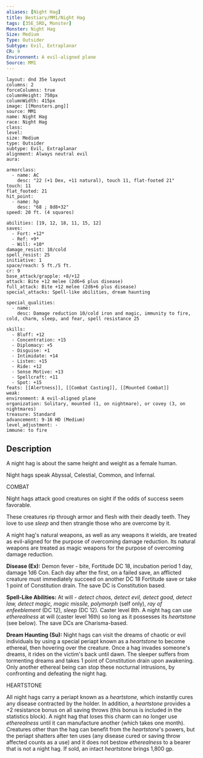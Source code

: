 ```yaml
---
aliases: [Night Hag]
title: Bestiary/MM1/Night Hag
tags: [35E_SRD, Monster]
Monster: Night Hag
Size: Medium
Type: Outsider
Subtype: Evil, Extraplanar
CR: 9
Environnent: A evil-aligned plane
Source: MM1
---
```


```statblock
layout: dnd 35e layout
columns: 2
forceColumns: true
columnHeight: 750px
columnWidth: 415px
image: [[Monsters.png]]
source: MM1
name: Night Hag
race: Night Hag
class: 
level: 
size: Medium
type: Outsider
subtype: Evil, Extraplanar
alignment: Always neutral evil
aura: 

armorclass:
  - name: AC
    desc: "22 (+1 Dex, +11 natural), touch 11, flat-footed 21"
touch: 11
flat_footed: 21
hit_point:
  - name: hp
    desc: "68 ; 8d8+32"
speed: 20 ft. (4 squares)

abilities: [19, 12, 18, 11, 15, 12]
saves:
  - Fort: +12*
  - Ref: +9*
  - Will: +10*
damage_resist: 10/cold
spell_resist: 25
initiative: 1
space/reach: 5 ft./5 ft.
cr: 9
base_attack/grapple: +8/+12
attack: Bite +12 melee (2d6+6 plus disease)
full_attack: Bite +12 melee (2d6+6 plus disease)
special_attacks: Spell-like abilities, dream haunting

special_qualities:
  - name: 
    desc: Damage reduction 10/cold iron and magic, immunity to fire, cold, charm, sleep, and fear, spell resistance 25

skills:
  - Bluff: +12
  - Concentration: +15
  - Diplomacy: +5
  - Disguise: +1
  - Intimidate: +14
  - Listen: +15
  - Ride: +12
  - Sense Motive: +13
  - Spellcraft: +11
  - Spot: +15
feats: [[Alertness]], [[Combat Casting]], [[Mounted Combat]]
weak: 
environment: A evil-aligned plane
organization: Solitary, mounted (1, on nightmare), or covey (3, on nightmares)
treasure: Standard
advancement: 9-16 HD (Medium)
level_adjustment: -
immune: to fire
```

## Description

<p>A night hag is about the same height and weight as a female human.</p>
<p>Night hags speak Abyssal, Celestial, Common, and Infernal.</p>
<p>COMBAT</p>
<p>Night hags attack good creatures on sight if the odds of success seem favorable.</p>
<p>These creatures rip through armor and flesh with their deadly teeth. They love to use <i>sleep</i> and then strangle those who are overcome by it.</p>
<p>A night hag's natural weapons, as well as any weapons it wields, are treated as evil-aligned for the purpose of overcoming damage reduction. Its natural weapons are treated as magic weapons for the purpose of overcoming damage reduction.</p>
<p>
            <b>Disease (Ex):</b> Demon fever - bite, Fortitude DC 18, incubation period 1 day, damage 1d6 Con. Each day after the first, on a failed save, an afflicted creature must immediately succeed on another DC 18 Fortitude save or take 1 point of Constitution drain. The save DC is Constitution based.</p>
<p>
            <b>Spell-Like Abilities:</b> At will - <i>detect chaos, detect evil, detect good, detect law, detect magic, magic missile, polymorph</i> (self only), <i>ray of enfeeblement</i> (DC 12)<i>, sleep</i> (DC 12)<i>.</i> Caster level 8th. A night hag can use <i>etherealness</i> at will (caster level 16th) so long as it possesses its <i>heartstone</i> (see below). The save DCs are Charisma-based.</p>
<p>
            <b>Dream Haunting (Su):</b> Night hags can visit the dreams of chaotic or evil individuals by using a special periapt known as a <i>heartstone</i> to become ethereal, then hovering over the creature. Once a hag invades someone's dreams, it rides on the victim's back until dawn. The sleeper suffers from tormenting dreams and takes 1 point of Constitution drain upon awakening. Only another ethereal being can stop these nocturnal intrusions, by confronting and defeating the night hag.</p>
<p>HEARTSTONE</p>
<p>All night hags carry a periapt known as a <i>heartstone,</i> which instantly cures any disease contracted by the holder. In addition, a <i>heartstone</i> provides a +2 resistance bonus on all saving throws (this bonus is included in the statistics block). A night hag that loses this charm can no longer use <i>etherealness</i> until it can manufacture another (which takes one month). Creatures other than the hag can benefit from the <i>heartstone</i>'s powers, but the periapt shatters after ten uses (any disease cured or saving throw affected counts as a use) and it does not bestow <i>etherealness</i> to a bearer that is not a night hag. If sold, an intact <i>heartstone</i> brings 1,800 gp.</p>